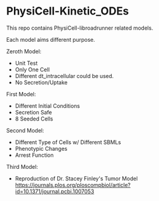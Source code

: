 # PhysiCell-Kinetic_ODEs
This repo contains PhysiCell-libroadrunner related models.

Each model aims different purpose.

Zeroth Model:
- Unit Test
- Only One Cell
- Different dt_intracellular could be used.
- No Secretion/Uptake

First Model:
- Different Initial Conditions
- Secretion Safe
- 8 Seeded Cells

Second Model:
- Different Type of Cells w/ Different SBMLs
- Phenotypic Changes
- Arrest Function

Third Model:
- Reproduction of Dr. Stacey Finley's Tumor Model
https://journals.plos.org/ploscompbiol/article?id=10.1371/journal.pcbi.1007053

